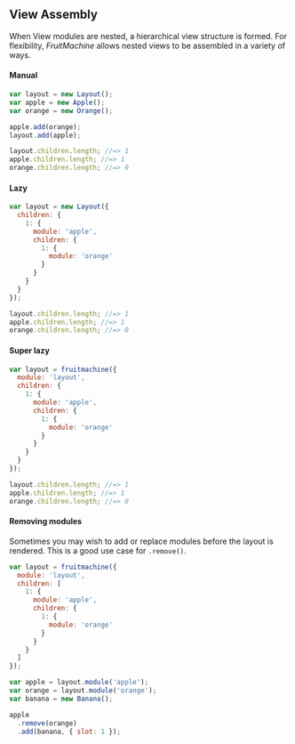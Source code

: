 ## View Assembly

When View modules are nested, a hierarchical view structure is formed. For flexibility, *FruitMachine* allows nested views to be assembled in a variety of ways.

#### Manual

```js
var layout = new Layout();
var apple = new Apple();
var orange = new Orange();

apple.add(orange);
layout.add(apple);

layout.children.length; //=> 1
apple.children.length; //=> 1
orange.children.length; //=> 0
```

#### Lazy

```js
var layout = new Layout({
  children: {
    1: {
      module: 'apple',
      children: {
        1: {
          module: 'orange'
        }
      }
    }
  }
});

layout.children.length; //=> 1
apple.children.length; //=> 1
orange.children.length; //=> 0
```

#### Super lazy

```js
var layout = fruitmachine({
  module: 'layout',
  children: {
    1: {
      module: 'apple',
      children: {
        1: {
          module: 'orange'
        }
      }
    }
  }
});

layout.children.length; //=> 1
apple.children.length; //=> 1
orange.children.length; //=> 0
```

#### Removing modules

Sometimes you may wish to add or replace modules before the layout is rendered. This is a good use case for `.remove()`.

```js
var layout = fruitmachine({
  module: 'layout',
  children: [
    1: {
      module: 'apple',
      children: {
        1: {
          module: 'orange'
        }
      }
    }
  ]
});

var apple = layout.module('apple');
var orange = layout.module('orange');
var banana = new Banana();

apple
  .remove(orange)
  .add(banana, { slot: 1 });
```
